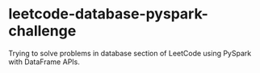 # leetcode-database-pyspark-challenge
Trying to solve problems in database section of LeetCode using PySpark with DataFrame APIs.
